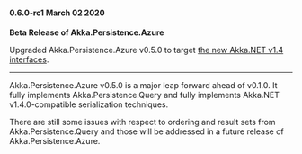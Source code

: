 #### 0.6.0-rc1 March 02 2020 ####
**Beta Release of Akka.Persistence.Azure**

Upgraded Akka.Persistence.Azure v0.5.0 to target [the new Akka.NET v1.4 interfaces](https://getakka.net/community/whats-new/akkadotnet-v1.4.html).

----

Akka.Persistence.Azure v0.5.0 is a major leap forward ahead of v0.1.0. It fully implements Akka.Persistence.Query and fully implements Akka.NET v1.4.0-compatible serialization techniques.

There are still some issues with respect to ordering and result sets from Akka.Persistence.Query and those will be addressed in a future release of Akka.Persistence.Azure.